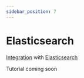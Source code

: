 ```yaml
---
sidebar_position: 7
---
```


# Elasticsearch

[Integration](https://github.com/langchain4j/langchain4j-examples/blob/main/elasticsearch-example/src/main/java/ElasticsearchEmbeddingStoreExample.java)
with [Elasticsearch](https://www.elastic.co/)

Tutorial coming soon